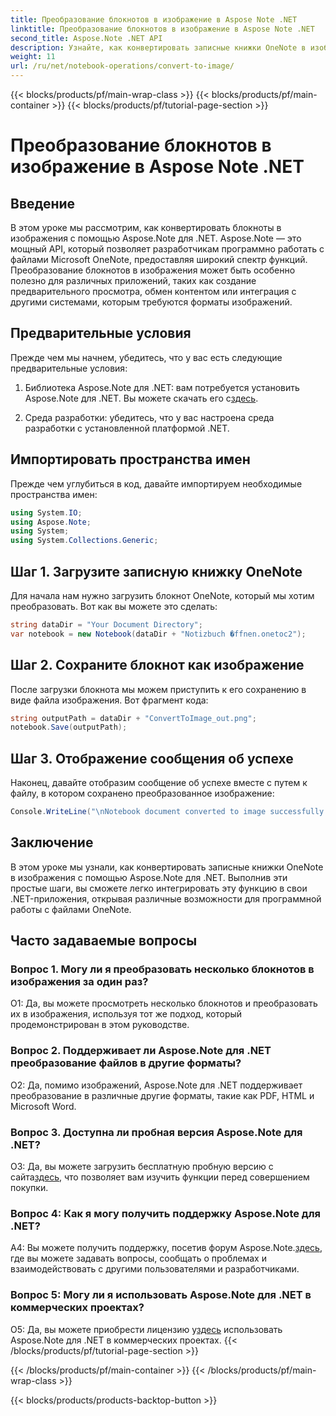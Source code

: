 ```yaml
---
title: Преобразование блокнотов в изображение в Aspose Note .NET
linktitle: Преобразование блокнотов в изображение в Aspose Note .NET
second_title: Aspose.Note .NET API
description: Узнайте, как конвертировать записные книжки OneNote в изображения с помощью Aspose.Note для .NET. Следуйте этому пошаговому руководству для бесшовной интеграции.
weight: 11
url: /ru/net/notebook-operations/convert-to-image/
---
```


{{< blocks/products/pf/main-wrap-class >}}
{{< blocks/products/pf/main-container >}}
{{< blocks/products/pf/tutorial-page-section >}}

# Преобразование блокнотов в изображение в Aspose Note .NET

## Введение

В этом уроке мы рассмотрим, как конвертировать блокноты в изображения с помощью Aspose.Note для .NET. Aspose.Note — это мощный API, который позволяет разработчикам программно работать с файлами Microsoft OneNote, предоставляя широкий спектр функций. Преобразование блокнотов в изображения может быть особенно полезно для различных приложений, таких как создание предварительного просмотра, обмен контентом или интеграция с другими системами, которым требуются форматы изображений.

## Предварительные условия

Прежде чем мы начнем, убедитесь, что у вас есть следующие предварительные условия:

1.  Библиотека Aspose.Note для .NET: вам потребуется установить Aspose.Note для .NET. Вы можете скачать его с[здесь](https://releases.aspose.com/note/net/).

2. Среда разработки: убедитесь, что у вас настроена среда разработки с установленной платформой .NET.

## Импортировать пространства имен

Прежде чем углубиться в код, давайте импортируем необходимые пространства имен:

```csharp
using System.IO;
using Aspose.Note;
using System;
using System.Collections.Generic;
```

## Шаг 1. Загрузите записную книжку OneNote

Для начала нам нужно загрузить блокнот OneNote, который мы хотим преобразовать. Вот как вы можете это сделать:

```csharp
string dataDir = "Your Document Directory";
var notebook = new Notebook(dataDir + "Notizbuch �ffnen.onetoc2");
```

## Шаг 2. Сохраните блокнот как изображение

После загрузки блокнота мы можем приступить к его сохранению в виде файла изображения. Вот фрагмент кода:

```csharp
string outputPath = dataDir + "ConvertToImage_out.png";
notebook.Save(outputPath);
```

## Шаг 3. Отображение сообщения об успехе

Наконец, давайте отобразим сообщение об успехе вместе с путем к файлу, в котором сохранено преобразованное изображение:

```csharp
Console.WriteLine("\nNotebook document converted to image successfully.\nFile saved at " + outputPath);
```

## Заключение

В этом уроке мы узнали, как конвертировать записные книжки OneNote в изображения с помощью Aspose.Note для .NET. Выполнив эти простые шаги, вы сможете легко интегрировать эту функцию в свои .NET-приложения, открывая различные возможности для программной работы с файлами OneNote.

## Часто задаваемые вопросы

### Вопрос 1. Могу ли я преобразовать несколько блокнотов в изображения за один раз?

О1: Да, вы можете просмотреть несколько блокнотов и преобразовать их в изображения, используя тот же подход, который продемонстрирован в этом руководстве.

### Вопрос 2. Поддерживает ли Aspose.Note для .NET преобразование файлов в другие форматы?

О2: Да, помимо изображений, Aspose.Note для .NET поддерживает преобразование в различные другие форматы, такие как PDF, HTML и Microsoft Word.

### Вопрос 3. Доступна ли пробная версия Aspose.Note для .NET?

О3: Да, вы можете загрузить бесплатную пробную версию с сайта[здесь](https://releases.aspose.com/), что позволяет вам изучить функции перед совершением покупки.

### Вопрос 4: Как я могу получить поддержку Aspose.Note для .NET?

 A4: Вы можете получить поддержку, посетив форум Aspose.Note.[здесь](https://forum.aspose.com/c/note/28), где вы можете задавать вопросы, сообщать о проблемах и взаимодействовать с другими пользователями и разработчиками.

### Вопрос 5: Могу ли я использовать Aspose.Note для .NET в коммерческих проектах?

 О5: Да, вы можете приобрести лицензию у[здесь](https://purchase.aspose.com/buy) использовать Aspose.Note для .NET в коммерческих проектах.
{{< /blocks/products/pf/tutorial-page-section >}}

{{< /blocks/products/pf/main-container >}}
{{< /blocks/products/pf/main-wrap-class >}}

{{< blocks/products/products-backtop-button >}}
